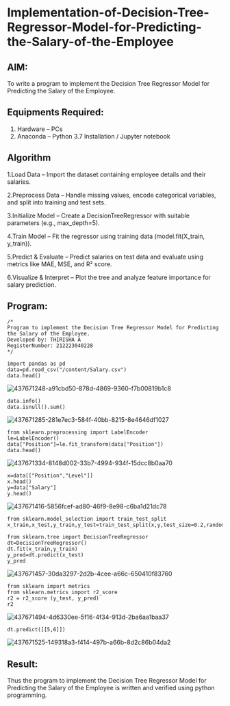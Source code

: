 # Implementation-of-Decision-Tree-Regressor-Model-for-Predicting-the-Salary-of-the-Employee

## AIM:
To write a program to implement the Decision Tree Regressor Model for Predicting the Salary of the Employee.

## Equipments Required:
1. Hardware – PCs
2. Anaconda – Python 3.7 Installation / Jupyter notebook

## Algorithm
1.Load Data – Import the dataset containing employee details and their salaries.

2.Preprocess Data – Handle missing values, encode categorical variables, and split into training and test sets.

3.Initialize Model – Create a DecisionTreeRegressor with suitable parameters (e.g., max_depth=5).

4.Train Model – Fit the regressor using training data (model.fit(X_train, y_train)).

5.Predict & Evaluate – Predict salaries on test data and evaluate using metrics like MAE, MSE, and R² score.

6.Visualize & Interpret – Plot the tree and analyze feature importance for salary prediction.

## Program:
```
/*
Program to implement the Decision Tree Regressor Model for Predicting the Salary of the Employee.
Developed by: THIRISHA A
RegisterNumber: 212223040228
*/
```
```
import pandas as pd
data=pd.read_csv("/content/Salary.csv")
data.head()
```
![437671248-a91cbd50-878d-4869-9360-f7b00819b1c8](https://github.com/user-attachments/assets/730f3206-4671-41dd-a589-a1410f13a9af)

```
data.info()
data.isnull().sum()
```

![437671285-281e7ec3-584f-40bb-8215-8e4646df1027](https://github.com/user-attachments/assets/934beecd-03af-4577-a591-0b626d024c45)
```
from sklearn.preprocessing import LabelEncoder
le=LabelEncoder()
data["Position"]=le.fit_transform(data["Position"])
data.head()
```
![437671334-8148d002-33b7-4994-934f-15dcc8b0aa70](https://github.com/user-attachments/assets/6bf78daa-9035-4834-a80e-cec25f7906f9)

```
x=data[["Position","Level"]]
x.head()
y=data["Salary"]
y.head()
```
![437671416-5856fcef-ad80-46f9-8e98-c6ba1d21dc78](https://github.com/user-attachments/assets/ef5b6271-a073-42a5-8ddf-3e7565148ed3)
```
from sklearn.model_selection import train_test_split
x_train,x_test,y_train,y_test=train_test_split(x,y,test_size=0.2,random_state=2)

from sklearn.tree import DecisionTreeRegressor
dt=DecisionTreeRegressor()
dt.fit(x_train,y_train)
y_pred=dt.predict(x_test)
y_pred
```

![437671457-30da3297-2d2b-4cee-a66c-650410f83760](https://github.com/user-attachments/assets/36ad8cc4-ec32-4fcf-bb07-c07a1ed5192b)

```
from sklearn import metrics
from sklearn.metrics import r2_score
r2 = r2_score (y_test, y_pred)
r2
```
![437671494-4d6330ee-5f16-4f34-913d-2ba6aa1baa37](https://github.com/user-attachments/assets/1dd26c61-e1c2-4d82-8b80-7567af926dd4)

```
dt.predict([[5,6]])
```
![437671525-149318a3-f414-497b-a66b-8d2c86b04da2](https://github.com/user-attachments/assets/da8614df-b04d-4b7d-bfaa-1ceec79b07b2)



## Result:
Thus the program to implement the Decision Tree Regressor Model for Predicting the Salary of the Employee is written and verified using python programming.
